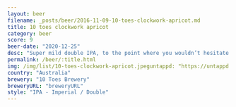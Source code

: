```yaml
---
layout: beer
filename: _posts/beer/2016-11-09-10-toes-clockwork-apricot.md
title: 10 toes clockwork apricot
category: beer
score: 9
beer-date: "2020-12-25"
desc: "Super mild double IPA, to the point where you wouldn’t hesitate to have quite a few. Takes a while to get the apricot to come through which I think is what mellows it out"
permalink: /beer/:title.html
img: /img/list/10-toes-clockwork-apricot.jpeguntappd: "https://untappd.com/b/10-toes-brewery-clockwork-apricot/4098609"
country: "Australia"
brewery: "10 Toes Brewery"
breweryURL: "breweryURL"
style: "IPA - Imperial / Double"
---
```

